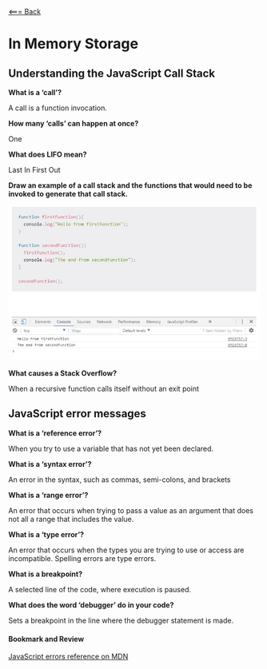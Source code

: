 [<=== Back](README.md)

# In Memory Storage

## Understanding the JavaScript Call Stack

**What is a ‘call’?**

A call is a function invocation.

**How many ‘calls’ can happen at once?**

One

**What does LIFO mean?**

Last In First Out

**Draw an example of a call stack and the functions that would need to be invoked to generate that call stack.**

![Call Stack Example](img/CallStack.jpg)

**What causes a Stack Overflow?**

When a recursive function calls itself without an exit point

## JavaScript error messages

**What is a ‘reference error’?**

When you try to use a variable that has not yet been declared.

**What is a ‘syntax error’?**

An error in the syntax, such as commas, semi-colons, and brackets

**What is a ‘range error’?**

An error that occurs when trying to pass a value as an argument that does not all a range that includes the value.

**What is a ‘type error’?**

An error that occurs when the types you are trying to use or access are incompatible. Spelling errors are type errors.

**What is a breakpoint?**

A selected line of the code, where execution is paused.

**What does the word ‘debugger’ do in your code?**

Sets a breakpoint in the line where the debugger statement is made.

#### Bookmark and Review

[JavaScript errors reference on MDN](https://developer.mozilla.org/en-US/docs/Web/JavaScript/Reference/Errors)
